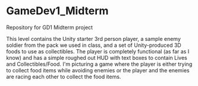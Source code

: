 # GameDev1_Midterm
 Repository for GD1 Midterm project

This level contains the Unity starter 3rd person player, 
a sample enemy soldier from the pack we used in class,
and a set of Unity-produced 3D foods to use as collectibles.
The player is completely functional (as far as I know) and has a simple roughed out HUD
with text boxes to contain Lives and Collectibles/Food.
I'm picturing a game where the player is either trying to collect food items while avoiding
enemies
or the player and the enemies are racing each other to collect the food items.
